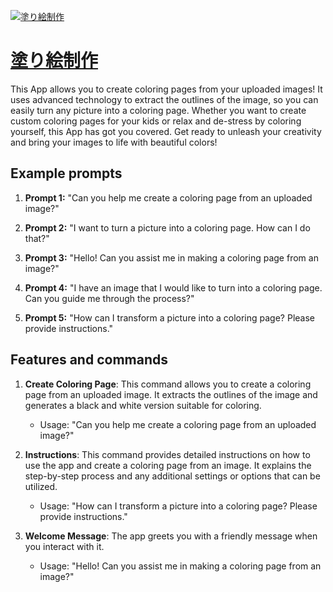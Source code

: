 [![塗り絵制作](https://files.oaiusercontent.com/file-QMzPXlkmtepdg8yNcZJEUhIE?se=2123-10-19T07%3A59%3A18Z&sp=r&sv=2021-08-06&sr=b&rscc=max-age%3D31536000%2C%20immutable&rscd=attachment%3B%20filename%3Dc400fda8-6b25-4cf9-b15c-854b1a2c1291.png&sig=JVDrfBwOOtRd6uLodEcclDdVPqnnooLS30lpr0pC2h8%3D)](https://chat.openai.com/g/g-wrU3quC0r-tu-rihui-zhi-zuo)

# [塗り絵制作](https://chat.openai.com/g/g-wrU3quC0r-tu-rihui-zhi-zuo)

This App allows you to create coloring pages from your uploaded images! It uses advanced technology to extract the outlines of the image, so you can easily turn any picture into a coloring page. Whether you want to create custom coloring pages for your kids or relax and de-stress by coloring yourself, this App has got you covered. Get ready to unleash your creativity and bring your images to life with beautiful colors!

## Example prompts

1. **Prompt 1:** "Can you help me create a coloring page from an uploaded image?"

2. **Prompt 2:** "I want to turn a picture into a coloring page. How can I do that?"

3. **Prompt 3:** "Hello! Can you assist me in making a coloring page from an image?"

4. **Prompt 4:** "I have an image that I would like to turn into a coloring page. Can you guide me through the process?"

5. **Prompt 5:** "How can I transform a picture into a coloring page? Please provide instructions."

## Features and commands

1. **Create Coloring Page**: This command allows you to create a coloring page from an uploaded image. It extracts the outlines of the image and generates a black and white version suitable for coloring.
    - Usage: "Can you help me create a coloring page from an uploaded image?"

2. **Instructions**: This command provides detailed instructions on how to use the app and create a coloring page from an image. It explains the step-by-step process and any additional settings or options that can be utilized.
    - Usage: "How can I transform a picture into a coloring page? Please provide instructions."

3. **Welcome Message**: The app greets you with a friendly message when you interact with it.
    - Usage: "Hello! Can you assist me in making a coloring page from an image?"